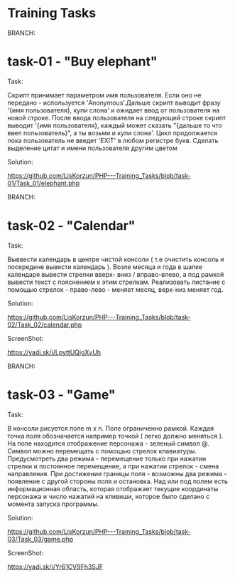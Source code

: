 Training Tasks
=================================

BRANCH:

task-01  -  "Buy elephant"
=================================

Task:

Скрипт принимает параметром имя пользователя. Если оно не передано - используется 'Anonymous'.Дальше скрипт выводит фразу '{имя пользователя}, купи слона' и ожидает ввод от пользователя на новой строке.
После ввода пользователя на следующей строке скрипт выводит '{имя пользователя}, каждый может сказать "{дальше то что ввел пользователь}", а ты возьми и купи слона'. Цикл продолжается пока пользователь не введет 'EXIT' в любом регистре букв. Сделать выделение цитат и имени пользователя другим цветом

Solution:

https://github.com/LisKorzun/PHP---Training_Tasks/blob/task-01/Task_01/elephant.php

BRANCH:

task-02  -  "Calendar"
=================================

Task:

Выввести календарь в центре чистой консоли ( т.е очистить консоль и посередине вывести календарь ). Возле месяца и года в шапке календаря вывести стрелки вверх- вниз  / вправо-влево, а под рамкой вывести текст с пояснением к этим стрелкам.  Реализовать листание с помощью стрелок - право-лево - меняет месяц, верх-низ меняет год.

Solution:

https://github.com/LisKorzun/PHP---Training_Tasks/blob/task-02/Task_02/calendar.php

ScreenShot:

https://yadi.sk/i/LpyttUQigXyUh

BRANCH:

task-03 - "Game"
=================================

Task:

В консоли рисуется поле m x n. Поле ограниченно рамкой. Каждая точка поля обозначается например точкой ( легко должно меняться ). На поле находится отображение персонажа - зеленый символ @. Символ можно перемещать с помощью стрелок клавиатуры. Предусмотреть два режима - перемещение только при нажатии стрелки и постоянное перемещение, а при нажатии стрелок - смена направления. При достижении границы поля - возможны два режима - появление с другой стороны поля и остановка. Над или под полем есть информационная область, которая отображает текущие координаты персонажа и число нажатий на кливиши, которое было сделано с момента запуска программы.

Solution:

https://github.com/LisKorzun/PHP---Training_Tasks/blob/task-03/Task_03/game.php

ScreenShot:

https://yadi.sk/i/Yr61CV9Fh3SJF

